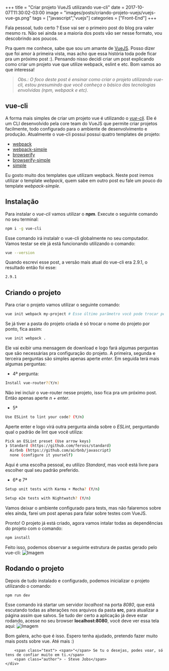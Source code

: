 +++
title = "Criar projeto VueJS utilizando vue-cli"
date = 2017-10-07T11:30:02-03:00
image = "images/posts/criando-projeto-vuejs/vuejs-vue-gs.png"
tags = ["javascript","vuejs"]
categories = ["Front-End"]
+++

Fala pessoal, tudo certo ? Esse vai ser o primeiro post do blog pra valer mesmo rs. Não sei ainda se a maioria dos posts vão ser nesse formato, vou descobrindo aos poucos. 

Pra quem me conhece, sabe que sou um amante de [VueJS](https://vuejs.org/). Posso dizer que foi amor à primeira vista, mas acho que essa história toda pode ficar pra um próximo post :). Pensando nisso decidi criar um post explicando como criar um projeto vue que utilize webpack, eslint e etc. Bom vamos ao que interessa!

> *Obs.: O foco deste post é ensinar como criar o projeto utilizando vue-cli, estou presumindo que você conheça o básico das tecnologias envolvidas (npm, webpack e etc).*

## vue-cli

A forma mais simples de criar um projeto vue é utilizando o [*vue-cli*](https://github.com/vuejs/vue-cli). Ele é um CLI desenvolvido pela core team do VueJS que permite criar projetos facilmente, todo configurado para o ambiente de desenvolvimento e produção. Atualmente o vue-cli possui possui quatro templates de projeto:

- [webpack](https://github.com/vuejs-templates/webpack)
- [webpack-simple](https://github.com/vuejs-templates/webpack-simple)
- [browserify](https://github.com/vuejs-templates/browserify)
- [browserify-simple](https://github.com/vuejs-templates/browserify-simple)
- [simple](https://github.com/vuejs-templates/simple)

Eu gosto muito dos templates que utilizam wepback. Neste post iremos utilizar o template *webpack*, quem sabe em outro post eu fale um pouco do template *webpack-simple*.

## Instalação

Para instalar o *vue-cli* vamos utilizar o **npm**. Execute o seguinte comando no seu terminal:
```sh
npm i -g vue-cli
```
Esse comando irá instalalr o vue-cli globalmente no seu computador. Vamos testar se ele já está funcionando utilizando o comando:
```sh
vue --version
```
Quando escrevi esse post, a versão mais atual do vue-cli era 2.9.1, o resultado então foi esse:
```sh
2.9.1
```

## Criando o projeto

Para criar o projeto vamos utilizar o seguinte comando:
```sh
vue init webpack my-project # Esse último parâmetro você pode trocar pelo nome que achar melhor
```

Se já tiver a pasta do projeto criada é só trocar o nome do projeto por ponto, fica assim:
```sh
vue init webpack .
```

Ele vai exibir uma mensagem de download e logo fará algumas perguntas que são necessárias pra configuração do projeto.
A primeira, segunda e terceira perguntas são simples apenas aperte *enter*.
Em seguida terá mais algumas perguntas:

- 4ª pergunta:


```sh
Install vue-router?(Y/n) 
```
Não irei incluir o vue-router nesse projeto, isso fica pra um próximo post. Então apenas aperte *n + enter*.

- 5ª

```sh
Use ESLint to lint your code? (Y/n)
```
Aperte enter e logo virá outra pergunta ainda sobre o *ESLint*, perguntando qual o padrão de lint que você utiliza:
```sh
Pick an ESLint preset (Use arrow keys)
❯ Standard (https://github.com/feross/standard) 
  Airbnb (https://github.com/airbnb/javascript) 
  none (configure it yourself) 
```
Aqui é uma escolha pessoal, eu utilizo *Standard*, mas você está livre para escolher qual seu padrão preferido.

- 6ª e 7ª

```sh
Setup unit tests with Karma + Mocha? (Y/n) 
```
```sh
Setup e2e tests with Nightwatch? (Y/n) 
```

Vamos deixar o ambiente configurado para tests, mas não falaremos sobre eles ainda, farei um post apenas para falar sobre testes com VueJS.

Pronto! O projeto já está criado, agora vamos intalar todas as dependências do projeto com o comando:
```sh
npm install
```

Feito isso, podemos observar a seguinte estrutura de pastas gerado pelo vue-cli:
![Imagem](/images/posts/criando-projeto-vuejs/estrutura-pastas.png)

## Rodando o projeto

Depois de tudo instalado e configurado, podemos inicializar o projeto utilizando o comando:
```sh
npm run dev
```
Esse comando irá startar um servidor *localhost* na porta *8080*, que está escutando todas as alterações nos arquivos da pasta **src**, para atualizar a página assim que salvos.
Se tudo der certo a aplicação já deve estar rodando, acesse no seu browser **localhost:8080**, você deve ver essa tela aqui:
![Imagem](/images/posts/criando-projeto-vuejs/vuejs-tela-inicial.png)

Bom galera, acho que é isso. Espero tenha ajudado, pretendo fazer muito mais posts sobre vue.
Até mais :)

> <div class="phrase"> 
		<span class="text"> <span>"</span> Se tu o desejas, podes voar, só tens de confiar muito em ti.</span>
		<span class="author"> - Steve Jobs</span>
	</div>
